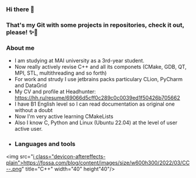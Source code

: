 ### Hi there 👋
### That's my Git with some projects in repositories, check it out, please! ✨👊

### About me
-  I am studying at MAI university as a 3rd-year student.
-  Now really actively revise C++ and all its componets (CMake, GDB, QT, MPI, STL, multithreading and so forth)
-  For work and strudy I use jetbrains packs particulary CLion, PyCharm and DataGrid 
-  My CV and profile at Headhunter: https://hh.ru/resume/69066d5cff0c289c0c0039ed1f50426b705662
-  I have B1 English level so I can read documentation as original one without a doubt
-  Now I'm very active learning CMakeLists
-  Also I know C, Python and Linux (Ubuntu 22.04) at the level of user active user.
-  ### Languages and tools
  <img src="[i class="devicon-aftereffects-plain"></i>](https://fossa.com/blog/content/images/size/w600h300/2022/03/CC--.png)https://fossa.com/blog/content/images/size/w600h300/2022/03/CC--.png"
   title="C++" width="40" height"40"/>
